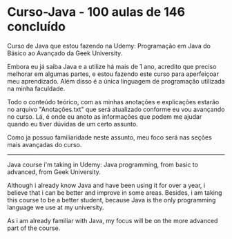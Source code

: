 # Curso-Java - 100 aulas de 146 concluído
Curso de Java que estou fazendo na Udemy: Programação em Java do Básico ao Avançado da Geek University.

Embora eu já saiba Java e a utilize há mais de 1 ano, acredito que preciso melhorar em algumas partes, e estou fazendo este curso para aperfeiçoar meu aprendizado. Além disso é a única linguagem de programação utilizada na minha faculdade. 

Todo o conteúdo teórico, com as minhas anotações e explicações estarão no arquivo "Anotações.txt" que será atualizado conforme eu vou avançando no curso. Lá, é onde eu anoto as informações que podem me ajudar quando eu tiver dúvidas de um certo assunto.

Como ja possuo familiaridade neste assunto, meu foco será nas seções mais avançadas do curso.


------
Java course i'm taking in Udemy: Java programming, from basic to advanced, from Geek University.

Although i already know Java and have been using it for over a year, i believe that i can be better and improve in some areas. Besides, i am taking this course to be a better student, because Java is the only programming language we use at my university. 

As i am already familiar with Java, my focus will be on the more advanced part of the course.
